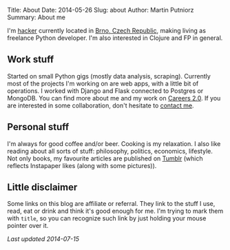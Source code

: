 Title: About
Date: 2014-05-26
Slug: about
Author: Martin Putniorz
Summary: About me

I'm [hacker](http://paulgraham.com/gba.html) currently located in [Brno, Czech Republic](https://www.google.cz/maps?q=Brno&amp;hl=cs&amp;sll=49.930008,15.369873&amp;sspn=4.108981,10.821533&amp;oq=Brn&amp;t=h&amp;brcurrent=5,0,0&amp;hnear=Brno&amp;z=11), making living as freelance Python developer. I'm also interested in Clojure and FP in general.

## Work stuff

Started on small Python gigs (mostly data analysis, scraping). Currently most of the projects I'm working on are web apps, with a little bit of operations. I worked with Django and Flask connected to Postgres or MongoDB. You can find more about me and my work on [Careers 2.0](https://careers.stackoverflow.com/mputniorz). If you are interested in some collaboration, don't hesitate to [contact me]({filename}/pages/contact-me.md).

## Personal stuff 

I'm always for good coffee and/or beer. Cooking is my relaxation. I also like reading about all sorts of stuff: philosophy, politics, economics, lifestyle. Not only books, my favourite articles are published on [Tumblr](http://sputnikus.tumblr.com/) (which reflects Instapaper likes (along with some pictures)).

## Little disclaimer

Some links on this blog are affiliate or referral. They link to the stuff I use, read, eat or drink and think it's good enough for me. I'm trying to mark them with ```title```, so you can recognize such link by just holding your mouse pointer over it.

*Last updated 2014-07-15*
